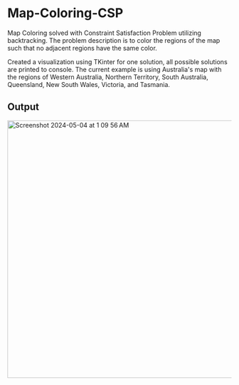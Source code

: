 # Map-Coloring-CSP
Map Coloring solved with Constraint Satisfaction Problem utilizing backtracking. The problem description is to color the regions of the map such that no adjacent regions have the same color.

Created a visualization using TKinter for one solution, all possible solutions are printed to console. The current example is using Australia's map with the regions of Western Australia, Northern Territory, South Australia, Queensland, New South Wales, Victoria, and Tasmania.

## Output
<img width="578" alt="Screenshot 2024-05-04 at 1 09 56 AM" src="https://github.com/Krishnanshu-Gupta/Map-Coloring-CSP/assets/30324213/8fd2ec46-86c8-4954-8af7-b094bda18a41">
